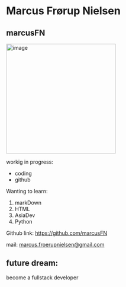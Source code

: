 # Marcus Frørup Nielsen
## marcusFN

<img width="296" alt="image" src="https://user-images.githubusercontent.com/113129217/215466591-e4ac45ce-df26-4cb3-b680-b14fb97723b9.png">

workig in progress:
* coding
* github

Wanting to learn:
1. markDown
2. HTML
3. AsiaDev
4. Python

Github link: https://github.com/marcusFN

mail: marcus.froerupnielsen@gmail.com

## future dream:
become a fullstack developer



